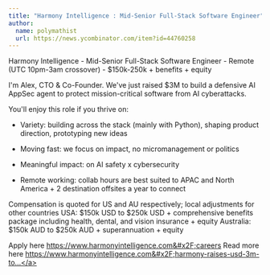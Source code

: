 ```yaml
---
title: "Harmony Intelligence : Mid-Senior Full-Stack Software Engineer"
author:
  name: polymathist
  url: https://news.ycombinator.com/item?id=44760258
---
```

Harmony Intelligence - Mid-Senior Full-Stack Software Engineer - Remote (UTC 10pm-3am crossover) - $150k-250k + benefits + equity

I&#x27;m Alex, CTO &amp; Co-Founder. We&#x27;ve just raised $3M to build a defensive AI AppSec agent to protect mission-critical software from AI cyberattacks.

You&#x27;ll enjoy this role if you thrive on:

- Variety: building across the stack (mainly with Python), shaping product direction, prototyping new ideas

- Moving fast: we focus on impact, no micromanagement or politics

- Meaningful impact: on AI safety x cybersecurity

- Remote working: collab hours are best suited to APAC and North America + 2 destination offsites a year to connect

Compensation is quoted for US and AU respectively; local adjustments for other countries
USA: $150k USD to $250k USD + comprehensive benefits package including health, dental, and vision insurance + equity
Australia: $150k AUD to $250k AUD + superannuation + equity

Apply here <a href="https:&#x2F;&#x2F;www.harmonyintelligence.com&#x2F;careers" rel="nofollow">https:&#x2F;&#x2F;www.harmonyintelligence.com&#x2F;careers</a>
Read more here <a href="https:&#x2F;&#x2F;www.harmonyintelligence.com&#x2F;harmony-raises-usd-3m-to-fight-ai-powered-cyberattacks" rel="nofollow">https:&#x2F;&#x2F;www.harmonyintelligence.com&#x2F;harmony-raises-usd-3m-to...</a>
<JobApplication />
